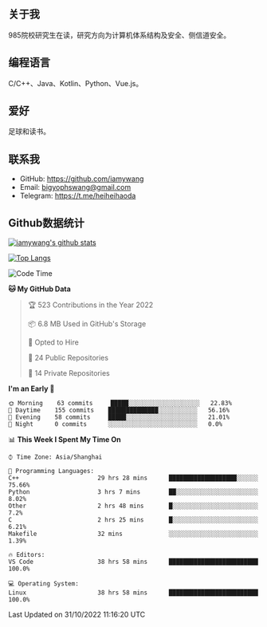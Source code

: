 ## 关于我

985院校研究生在读，研究方向为计算机体系结构及安全、侧信道安全。

## 编程语言

C/C++、Java、Kotlin、Python、Vue.js。

## 爱好

足球和读书。

## 联系我

- GitHub: https://github.com/iamywang
- Email: bigyophswang@gmail.com
- Telegram: https://t.me/heiheihaoda

## Github数据统计

[![iamywang's github stats](https://github-readme-stats.vercel.app/api?username=iamywang&count_private=true&show_icons=true)]()

[![Top Langs](https://github-readme-stats.vercel.app/api/top-langs/?username=iamywang&layout=compact)]()

<!--START_SECTION:waka-->
![Code Time](http://img.shields.io/badge/Code%20Time-656%20hrs%2048%20mins-blue)

**🐱 My GitHub Data** 

> 🏆 523 Contributions in the Year 2022
 > 
> 📦 6.8 MB Used in GitHub's Storage 
 > 
> 💼 Opted to Hire
 > 
> 📜 24 Public Repositories 
 > 
> 🔑 14 Private Repositories  
 > 
**I'm an Early 🐤** 

```text
🌞 Morning    63 commits     █████░░░░░░░░░░░░░░░░░░░░   22.83% 
🌆 Daytime    155 commits    ██████████████░░░░░░░░░░░   56.16% 
🌃 Evening    58 commits     █████░░░░░░░░░░░░░░░░░░░░   21.01% 
🌙 Night      0 commits      ░░░░░░░░░░░░░░░░░░░░░░░░░   0.0%

```


📊 **This Week I Spent My Time On** 

```text
⌚︎ Time Zone: Asia/Shanghai

💬 Programming Languages: 
C++                      29 hrs 28 mins      ███████████████████░░░░░░   75.66% 
Python                   3 hrs 7 mins        ██░░░░░░░░░░░░░░░░░░░░░░░   8.02% 
Other                    2 hrs 48 mins       █░░░░░░░░░░░░░░░░░░░░░░░░   7.2% 
C                        2 hrs 25 mins       █░░░░░░░░░░░░░░░░░░░░░░░░   6.21% 
Makefile                 32 mins             ░░░░░░░░░░░░░░░░░░░░░░░░░   1.39%

🔥 Editors: 
VS Code                  38 hrs 58 mins      █████████████████████████   100.0%

💻 Operating System: 
Linux                    38 hrs 58 mins      █████████████████████████   100.0%

```


 Last Updated on 31/10/2022 11:16:20 UTC
<!--END_SECTION:waka-->
